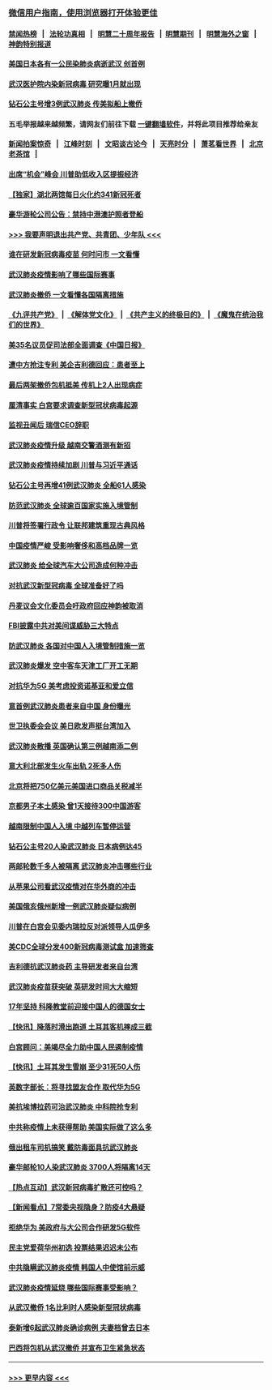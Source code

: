 ### [微信用户指南，使用浏览器打开体验更佳](https://github.com/gfw-breaker/banned-news1/blob/master/indexes/wechat-guide.md?t=0)
#### [禁闻热榜](热点新闻.md?t=0)  &nbsp;&nbsp;|&nbsp;&nbsp; [法轮功真相](https://github.com/gfw-breaker/truth/blob/master/README.md?t=0) &nbsp;&nbsp;|&nbsp;&nbsp; [明慧二十周年报告](https://github.com/gfw-breaker/mh-reports/blob/master/README.md?t=0) &nbsp;&nbsp;|&nbsp;&nbsp;[明慧期刊](https://github.com/gfw-breaker/mh-qikan) &nbsp;&nbsp;|&nbsp;&nbsp; [明慧海外之窗](https://github.com/gfw-breaker/mh-news/blob/master/README.md?t=0) &nbsp;&nbsp;|&nbsp;&nbsp; [神韵特别报道](https://github.com/gfw-breaker/mh-news/blob/master/shenyun.md?t=0)
#### [美国日本各有一公民染肺炎病逝武汉 创首例](../pages/nsc418/n11853509.md?t=02081733) 
#### [武汉医护院内染新冠病毒 研究曝1月就出现](../pages/nsc418/n11852928.md?t=02081733) 
#### [钻石公主号增3例武汉肺炎 传美拟船上撤侨](../pages/nsc418/n11853240.md?t=02081733) 
#### 五毛举报越来越频繁，请网友们前往下载 [一键翻墙软件](https://github.com/gfw-breaker/ssr-accounts)，并将此项目推荐给亲友
#### [新闻拍案惊奇](https://github.com/gfw-breaker/banned-news1/blob/master/pages/link4.md) &nbsp;&nbsp;|&nbsp;&nbsp; [江峰时刻](https://github.com/gfw-breaker/banned-news1/blob/master/pages/link4.md) &nbsp;&nbsp;|&nbsp;&nbsp; [文昭谈古论今](https://github.com/gfw-breaker/banned-news1/blob/master/pages/link4.md) &nbsp;&nbsp;|&nbsp;&nbsp; [天亮时分](https://github.com/gfw-breaker/banned-news1/blob/master/pages/link4.md) &nbsp;&nbsp;|&nbsp;&nbsp; [萧茗看世界](https://github.com/gfw-breaker/banned-news1/blob/master/pages/link4.md) &nbsp;&nbsp;|&nbsp;&nbsp; [北京老茶馆](https://github.com/gfw-breaker/banned-news1/blob/master/pages/link4.md) &nbsp;&nbsp;|&nbsp;&nbsp; 
#### [出席“机会”峰会 川普助低收入区提振经济](../pages/nsc418/n11853232.md?t=02081733) 
#### [【独家】湖北两馆每日火化约341新冠死者](../pages/nsc418/n11845444.md?t=02081733) 
#### [豪华游轮公司公告：禁持中港澳护照者登船](../pages/nsc418/n11852761.md?t=02081733) 
#### [>>> 我要声明退出共产党、共青团、少年队 <<<](https://github.com/begood0513/goodnews/blob/master/quit/letter.md) 
#### [谁在研发新冠病毒疫苗 何时问市 一文看懂](../pages/nsc418/n11852840.md?t=02081733) 
#### [武汉肺炎疫情影响了哪些国际赛事](../pages/nsc418/n11852441.md?t=02081733) 
#### [武汉肺炎撤侨 一文看懂各国隔离措施](../pages/nsc418/n11844216.md?t=02081733) 
#### [《九评共产党》](https://github.com/begood0513/9ping.md/blob/master/README.md) &nbsp;|&nbsp; [《解体党文化》](../../../../jtdwh.md/blob/master/README.md)  &nbsp;|&nbsp; [《共产主义的终极目的》](../../../../gczydzjmd.md/blob/master/README.md) &nbsp;|&nbsp; [《魔鬼在统治我们的世界》](../../../../mgztzwmdsj.md/blob/master/README.md) 
#### [美35名议员促司法部全面调查《中国日报》](../pages/nsc418/n11852435.md?t=02081733) 
#### [遭中方抢注专利 美企吉利德回应：患者至上](../pages/nsc418/n11852037.md?t=02081733) 
#### [最后两架撤侨包机抵美 传机上2人出现病症](../pages/nsc418/n11852173.md?t=02081733) 
#### [厘清事实 白宫要求调查新型冠状病毒起源](../pages/nsc418/n11852106.md?t=02081733) 
#### [监视丑闻后 瑞信CEO辞职](../pages/nsc418/n11852127.md?t=02081733) 
#### [武汉肺炎疫情升级 越南交警酒测有新招](../pages/nsc418/n11851632.md?t=02081733) 
#### [武汉肺炎疫情持续加剧 川普与习近平通话](../pages/nsc418/n11851613.md?t=02081733) 
#### [钻石公主号再增41例武汉肺炎 全船61人感染](../pages/nsc418/n11850401.md?t=02081733) 
#### [防范武汉肺炎 全球逾百国家实施入境管制](../pages/nsc418/n11850557.md?t=02081733) 
#### [川普将签署行政令 让联邦建筑重现古典风格](../pages/nsc418/n11850654.md?t=02081733) 
#### [中国疫情严峻 受影响奢侈和高档品牌一览](../pages/nsc418/n11850319.md?t=02081733) 
#### [武汉肺炎 给全球汽车大公司造成何种冲击](../pages/nsc418/n11850056.md?t=02081733) 
#### [对抗武汉新型冠病毒 全球准备好了吗](../pages/nsc418/n11850142.md?t=02081733) 
#### [丹麦议会文化委员会吁政府回应神韵被取消](../pages/nsc418/n11849312.md?t=02081733) 
#### [FBI披露中共对美间谍威胁三大特点](../pages/nsc418/n11849700.md?t=02081733) 
#### [防武汉肺炎 各国对中国人入境管制措施一览](../pages/nsc418/n11838726.md?t=02081733) 
#### [武汉肺炎爆发 空中客车天津工厂开工无期](../pages/nsc418/n11849634.md?t=02081733) 
#### [对抗华为5G 美考虑投资诺基亚和爱立信](../pages/nsc418/n11849510.md?t=02081733) 
#### [意首例武汉肺炎患者来自中国 身份曝光](../pages/nsc418/n11849454.md?t=02081733) 
#### [世卫执委会会议 美日欧发声挺台湾加入](../pages/nsc418/n11849433.md?t=02081733) 
#### [武汉肺炎散播 英国确认第三例越南添二例](../pages/nsc418/n11849439.md?t=02081733) 
#### [意大利北部发生火车出轨 2死多人伤](../pages/nsc418/n11848999.md?t=02081733) 
#### [北京将把750亿美元美国进口商品关税减半](../pages/nsc418/n11848896.md?t=02081733) 
#### [京都男子本土感染 曾1天接待300中国游客](../pages/nsc418/n11848641.md?t=02081733) 
#### [越南限制中国人入境 中越列车暂停运营](../pages/nsc418/n11847844.md?t=02081733) 
#### [钻石公主号20人染武汉肺炎 日本病例达45](../pages/nsc418/n11847823.md?t=02081733) 
#### [两邮轮数千多人被隔离 武汉肺炎冲击哪些行业](../pages/nsc418/n11847456.md?t=02081733) 
#### [从苹果公司看武汉疫情对在华外商的冲击](../pages/nsc418/n11847586.md?t=02081733) 
#### [美国俄亥俄州新增一例武汉肺炎疑似病例](../pages/nsc418/n11847714.md?t=02081733) 
#### [川普在白宫会见委内瑞拉反对派领导人瓜伊多](../pages/nsc418/n11847391.md?t=02081733) 
#### [美CDC全球分发400新冠病毒测试盒 加速筛查](../pages/nsc418/n11847260.md?t=02081733) 
#### [吉利德抗武汉肺炎药 主导研发者来自台湾](../pages/nsc418/n11847064.md?t=02081733) 
#### [武汉肺炎疫苗获突破 英研发时间大大缩短](../pages/nsc418/n11846915.md?t=02081733) 
#### [17年坚持 科隆教堂前迎接中国人的德国女士](../pages/nsc418/n11846781.md?t=02081733) 
#### [【快讯】降落时滑出跑道 土耳其客机摔成三截](../pages/nsc418/n11847021.md?t=02081733) 
#### [白宫顾问：美竭尽全力助中国人民遏制疫情](../pages/nsc418/n11846756.md?t=02081733) 
#### [【快讯】土耳其发生雪崩 至少31死50人伤](../pages/nsc418/n11846680.md?t=02081733) 
#### [英数字部长：将寻找盟友合作 取代华为5G](../pages/nsc418/n11846485.md?t=02081733) 
#### [美抗埃博拉药可治武汉肺炎 中科院抢专利](../pages/nsc418/n11846409.md?t=02081733) 
#### [中共称疫情上未获得帮助 美国实际做了这么多](../pages/nsc418/n11846008.md?t=02081733) 
#### [俄出租车司机搞笑 戴防毒面具抗武汉肺炎](../pages/nsc418/n11845703.md?t=02081733) 
#### [豪华邮轮10人染武汉肺炎 3700人将隔离14天](../pages/nsc418/n11845543.md?t=02081733) 
#### [【热点互动】武汉新冠病毒扩散还可控吗？](../pages/nsc418/n11844750.md?t=02081733) 
#### [【新闻看点】7常委央视隐身？防疫4大悬疑](../pages/nsc418/n11844611.md?t=02081733) 
#### [拒绝华为 美政府与大公司合作研发5G软件](../pages/nsc418/n11844625.md?t=02081733) 
#### [民主党爱荷华州初选 投票结果迟迟未公布](../pages/nsc418/n11844207.md?t=02081733) 
#### [中共隐瞒武汉肺炎疫情 韩国人中使馆前示威](../pages/nsc418/n11844084.md?t=02081733) 
#### [武汉肺炎疫情延烧 哪些国际赛事受影响？](../pages/nsc418/n11843958.md?t=02081733) 
#### [从武汉撤侨 1名比利时人感染新型冠状病毒](../pages/nsc418/n11843977.md?t=02081733) 
#### [泰新增6起武汉肺炎确诊病例 夫妻档曾去日本](../pages/nsc418/n11843900.md?t=02081733) 
#### [巴西将包机从武汉撤侨 并宣布卫生紧急状态](../pages/nsc418/n11843418.md?t=02081733) 

----
#### [ >>> 更早内容 <<< ](../indexes/nsc418-earlier.md)
